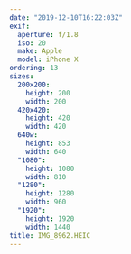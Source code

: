 ```yaml
---
date: "2019-12-10T16:22:03Z"
exif:
  aperture: f/1.8
  iso: 20
  make: Apple
  model: iPhone X
ordering: 13
sizes:
  200x200:
    height: 200
    width: 200
  420x420:
    height: 420
    width: 420
  640w:
    height: 853
    width: 640
  "1080":
    height: 1080
    width: 810
  "1280":
    height: 1280
    width: 960
  "1920":
    height: 1920
    width: 1440
title: IMG_8962.HEIC
---
```

